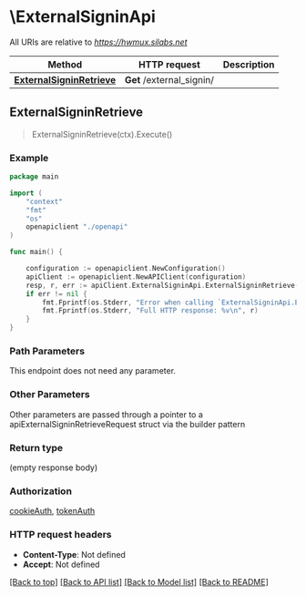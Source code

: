 # \ExternalSigninApi

All URIs are relative to *https://hwmux.silabs.net*

Method | HTTP request | Description
------------- | ------------- | -------------
[**ExternalSigninRetrieve**](ExternalSigninApi.md#ExternalSigninRetrieve) | **Get** /external_signin/ | 



## ExternalSigninRetrieve

> ExternalSigninRetrieve(ctx).Execute()





### Example

```go
package main

import (
    "context"
    "fmt"
    "os"
    openapiclient "./openapi"
)

func main() {

    configuration := openapiclient.NewConfiguration()
    apiClient := openapiclient.NewAPIClient(configuration)
    resp, r, err := apiClient.ExternalSigninApi.ExternalSigninRetrieve(context.Background()).Execute()
    if err != nil {
        fmt.Fprintf(os.Stderr, "Error when calling `ExternalSigninApi.ExternalSigninRetrieve``: %v\n", err)
        fmt.Fprintf(os.Stderr, "Full HTTP response: %v\n", r)
    }
}
```

### Path Parameters

This endpoint does not need any parameter.

### Other Parameters

Other parameters are passed through a pointer to a apiExternalSigninRetrieveRequest struct via the builder pattern


### Return type

 (empty response body)

### Authorization

[cookieAuth](../README.md#cookieAuth), [tokenAuth](../README.md#tokenAuth)

### HTTP request headers

- **Content-Type**: Not defined
- **Accept**: Not defined

[[Back to top]](#) [[Back to API list]](../README.md#documentation-for-api-endpoints)
[[Back to Model list]](../README.md#documentation-for-models)
[[Back to README]](../README.md)

